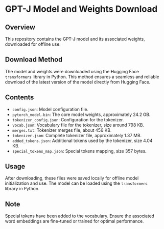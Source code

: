 # GPT-J Model and Weights Download

## Overview

This repository contains the GPT-J model and its associated weights, downloaded for offline use.

## Download Method

The model and weights were downloaded using the Hugging Face `transformers` library in Python. This method ensures a seamless and reliable download of the latest version of the model directly from Hugging Face.

## Contents

- `config.json`: Model configuration file.
- `pytorch_model.bin`: The core model weights, approximately 24.2 GB.
- `tokenizer_config.json`: Configuration for the tokenizer.
- `vocab.json`: Vocabulary file for the tokenizer, size around 798 KB.
- `merges.txt`: Tokenizer merges file, about 456 KB.
- `tokenizer.json`: Complete tokenizer file, approximately 1.37 MB.
- `added_tokens.json`: Additional tokens used by the tokenizer, size 4.04 KB.
- `special_tokens_map.json`: Special tokens mapping, size 357 bytes.

## Usage

After downloading, these files were saved locally for offline model initialization and use. The model can be loaded using the `transformers` library in Python.

## Note

Special tokens have been added to the vocabulary. Ensure the associated word embeddings are fine-tuned or trained for optimal performance.
